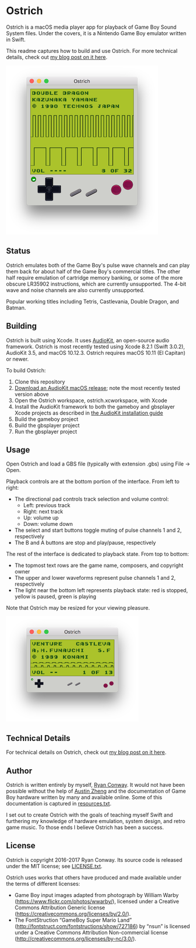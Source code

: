 # Ostrich #

Ostrich is a macOS media player app for playback of Game Boy Sound System files. Under the covers, it is a Nintendo Game Boy emulator written in Swift.

This readme captures how to build and use Ostrich. For more technical details, check out [my blog post on it here](http://rmconway.com/ostrich/).

![A wild Ostrich appeared](screenshots/1.png)

## Status ##

Ostrich emulates both of the Game Boy's pulse wave channels and can play them back for about half of the Game Boy's commercial titles. The other half require emulation of cartridge memory banking, or some of the more obscure LR35902 instructions, which are currently unsupported. The 4-bit wave and noise channels are also currently unsupported.

Popular working titles including Tetris, Castlevania, Double Dragon, and Batman.

## Building ##

Ostrich is built using Xcode. It uses [AudioKit](http://audiokit.io/), an open-source audio framework.
Ostrich is most recently tested using Xcode 8.2.1 (Swift 3.0.2), AudioKit 3.5, and macOS 10.12.3.
Ostrich requires macOS 10.11 (El Capitan) or newer.

To build Ostrich:

1. Clone this repository
1. [Download an AudioKit macOS release](https://github.com/audiokit/AudioKit/releases); note the most recently tested version above
1. Open the Ostrich workspace, ostrich.xcworkspace, with Xcode
1. Install the AudioKit framework to both the gameboy and gbsplayer Xcode projects as described in [the AudioKit installation guide](https://github.com/audiokit/AudioKit/blob/master/Frameworks/INSTALL.md)
1. Build the gameboy project
1. Build the gbsplayer project
1. Run the gbsplayer project

## Usage ##

Open Ostrich and load a GBS file (typically with extension .gbs) using File -> Open.

Playback controls are at the bottom portion of the interface. From left to right:

* The directional pad controls track selection and volume control:
    * Left: previous track
    * Right: next track
    * Up: volume up
    * Down: volume down
* The select and start buttons toggle muting of pulse channels 1 and 2, respectively
* The B and A buttons are stop and play/pause, respectively

The rest of the interface is dedicated to playback state. From top to bottom:

* The topmost text rows are the game name, composers, and copyright owner
* The upper and lower waveforms represent pulse channels 1 and 2, respectively
* The light near the bottom left represents playback state: red is stopped, yellow is paused, green is playing

Note that Ostrich may be resized for your viewing pleasure.

![A newborn Ostrich](screenshots/2.png)

## Technical Details ##

For technical details on Ostrich, check out [my blog post on it here](http://rmconway.com/ostrich/).

## Author ##

Ostrich is written entirely by myself, [Ryan Conway](http://www.rmconway.com/). It would not have been possible without the help of [Austin Zheng](http://austinzheng.com/) and the documentation of Game Boy hardware written by many and available online. Some of this documentation is captured in [resources.txt](resources.txt).

I set out to create Ostrich with the goals of teaching myself Swift and furthering my knowledge of hardware emulation, system design, and retro game music. To those ends I believe Ostrich has been a success.

## License ##

Ostrich is copyright 2016-2017 Ryan Conway. Its source code is released under the MIT license; see [LICENSE.txt](LICENSE.txt).

Ostrich uses works that others have produced and made available under the terms of different licenses:
* Game Boy input images adapted from photograph by William Warby (https://www.flickr.com/photos/wwarby/), licensed under a Creative Commons Attribution Generic license (https://creativecommons.org/licenses/by/2.0/). 
* The FontStruction “GameBoy Super Mario Land” (http://fontstruct.com/fontstructions/show/727186) by “nsun” is licensed under a Creative Commons Attribution Non-commercial license (http://creativecommons.org/licenses/by-nc/3.0/).